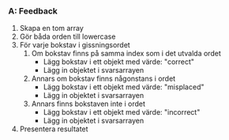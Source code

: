 ### **A: Feedback**

1. Skapa en tom array  
2. Gör båda orden till lowercase  
3. För varje bokstav i gissningsordet  
    1. Om bokstav finns på samma index som i det utvalda ordet  
        - Lägg bokstav i ett objekt med värde: "correct"  
        - Lägg in objektet i svarsarrayen  
    2. Annars om bokstav finns någonstans i ordet  
        - Lägg bokstav i ett objekt med värde: "misplaced"  
        - Lägg in objektet i svarsarrayen  
    3. Annars finns bokstaven inte i ordet  
        - Lägg bokstav i ett objekt med värde: "incorrect"  
        - Lägg in objektet i svarsarrayen  
4. Presentera resultatet